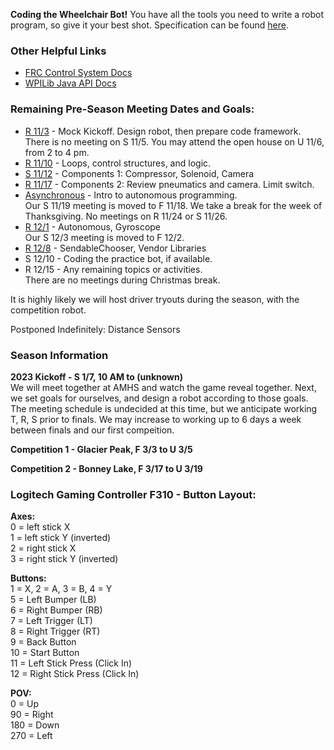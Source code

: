 **Coding the Wheelchair Bot!** You have all the tools you need to write a robot program, so give it your best shot. Specification can be found [here](/docs/221117_challenge.md).

### Other Helpful Links
* [FRC Control System Docs](https://docs.wpilib.org/en/stable/index.html)
* [WPILib Java API Docs](https://github.wpilib.org/allwpilib/docs/release/java/index.html)

### Remaining Pre-Season Meeting Dates and Goals:
* [R 11/3](/docs/221103_mockkickoff.md) - Mock Kickoff. Design robot, then prepare code framework.  
There is no meeting on S 11/5. You may attend the open house on U 11/6, from 2 to 4 pm.
* [R 11/10](/docs/221110_controlstructures.md) - Loops, control structures, and logic.
* [S 11/12](/docs/221112_components1.md) - Components 1: Compressor, Solenoid, Camera
* [R 11/17](/docs/221117_components2.md) - Components 2: Review pneumatics and camera. Limit switch.
* [Asynchronous](/docs/221190_autonomous.md) - Intro to autonomous programming.  
Our S 11/19 meeting is moved to F 11/18. We take a break for the week of Thanksgiving. No meetings on R 11/24 or S 11/26.  
* [R 12/1](/docs/221202_autonomous2.md) - Autonomous, Gyroscope  
Our S 12/3 meeting is moved to F 12/2.  
* [R 12/8](/docs/221208_autonomous3.md) - SendableChooser, Vendor Libraries
* S 12/10 - Coding the practice bot, if available.
* R 12/15 - Any remaining topics or activities.  
There are no meetings during Christmas break.  

It is highly likely we will host driver tryouts during the season, with the competition robot.

Postponed Indefinitely: Distance Sensors

### Season Information
**2023 Kickoff - S 1/7, 10 AM to (unknown)**  
We will meet together at AMHS and watch the game reveal together. Next, we set goals for ourselves, and design a robot according to those goals. The meeting schedule is undecided at this time, but we anticipate working T, R, S prior to finals. We may increase to working up to 6 days a week between finals and our first compeition.

**Competition 1 - Glacier Peak, F 3/3 to U 3/5**

**Competition 2 - Bonney Lake, F 3/17 to U 3/19**

### Logitech Gaming Controller F310 - Button Layout:

**Axes:**  
0 = left stick X  
1 = left stick Y (inverted)  
2 = right stick X  
3 = right stick Y (inverted)  
 
**Buttons:**  
1 = X, 2 = A, 3 = B, 4 = Y  
5 = Left Bumper (LB)  
6 = Right Bumper (RB)  
7 = Left Trigger (LT)  
8 = Right Trigger (RT)  
9 = Back Button  
10 = Start Button  
11 = Left Stick Press (Click In)  
12 = Right Stick Press (Click In)  

**POV:**  
0 = Up  
90 = Right  
180 = Down  
270 = Left
